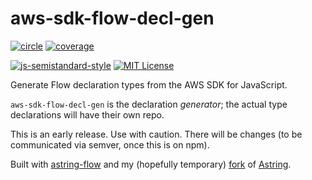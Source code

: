# aws-sdk-flow-decl-gen
[![circle][circle-image]][circle-url]
[![coverage][coverage-image]][coverage-url]

[![js-semistandard-style][semistandard-image]][semistandard-url]
[![MIT License][license-image]][license-url]

Generate Flow declaration types from the AWS SDK for JavaScript.

`aws-sdk-flow-decl-gen` is the declaration _generator_; the actual type declarations will have their own repo.

This is an early release. Use with caution. There will be changes (to be communicated via semver, once this is on npm).

Built with [astring-flow](https://github.com/motiz88/astring-flow) and my (hopefully temporary) [fork](https://github.com/motiz88/astring) of [Astring](https://github.com/davidbonnet/astring).

[circle-image]: https://img.shields.io/circleci/project/motiz88/aws-sdk-flow-decl-gen.svg?style=flat-square
[circle-url]: https://circleci.com/gh/motiz88/aws-sdk-flow-decl-gen
[license-image]: http://img.shields.io/badge/license-MIT-brightgreen.svg?style=flat-square
[license-url]: http://motiz88.mit-license.org/
[semistandard-image]: https://img.shields.io/badge/code%20style-semistandard-brightgreen.svg?style=flat-square
[semistandard-url]: https://github.com/Flet/semistandard
[coverage-image]: https://img.shields.io/codecov/c/github/motiz88/aws-sdk-flow-decl-gen.svg
[coverage-url]: https://codecov.io/gh/motiz88/aws-sdk-flow-decl-gen
